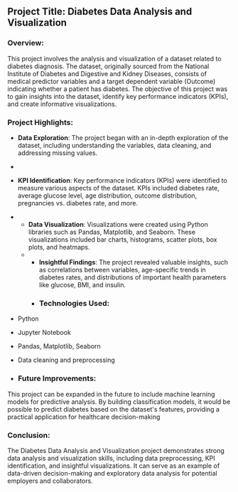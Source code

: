 ## Project Title: Diabetes Data Analysis and Visualization
### Overview:

This project involves the analysis and visualization of a dataset related to diabetes diagnosis. The dataset, originally sourced from the National Institute of Diabetes and Digestive and Kidney Diseases, consists of medical predictor variables and a target dependent variable (Outcome) indicating whether a patient has diabetes. The objective of this project was to gain insights into the dataset, identify key performance indicators (KPIs), and create informative visualizations.
### Project Highlights:

- **Data Exploration**: The project began with an in-depth exploration of the dataset, including understanding the variables, data cleaning, and addressing missing values.
- 
- **KPI Identification**: Key performance indicators (KPIs) were identified to measure various aspects of the dataset. KPIs included diabetes rate, average glucose level, age distribution, outcome distribution, pregnancies vs. diabetes rate, and more.
- - **Data Visualization**: Visualizations were created using Python libraries such as Pandas, Matplotlib, and Seaborn. These visualizations included bar charts, histograms, scatter plots, box plots, and heatmaps.
  - - **Insightful Findings**: The project revealed valuable insights, such as correlations between variables, age-specific trends in diabetes rates, and distributions of important health parameters like glucose, BMI, and insulin.
    - ### Technologies Used:

- Python
- Jupyter Notebook
- Pandas, Matplotlib, Seaborn
- Data cleaning and preprocessing
- ### Future Improvements:

This project can be expanded in the future to include machine learning models for predictive analysis. By building classification models, it would be possible to predict diabetes based on the dataset's features, providing a practical application for healthcare decision-making

### Conclusion:

The Diabetes Data Analysis and Visualization project demonstrates strong data analysis and visualization skills, including data preprocessing, KPI identification, and insightful visualizations. It can serve as an example of data-driven decision-making and exploratory data analysis for potential employers and collaborators.

  
